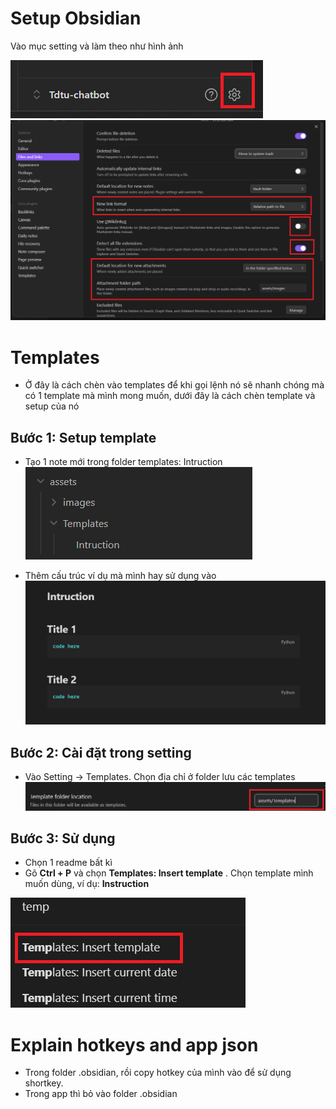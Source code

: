 # Setup Obsidian

Vào mục setting và làm theo như hình ảnh 

![](./assets/images/settings.png) 
![](./assets/images/AutomaticFilesTosave.png)
# Templates

- Ở đây là cách chèn vào templates để khi gọi lệnh nó sẽ nhanh chóng mà có 1 template mà mình mong muốn, dưới đây là cách chèn template và setup của nó
## Bước 1: Setup template
- Tạo 1 note mới trong folder templates: Intruction
![](./assets/images/Note_template.png)

* Thêm cấu trúc ví dụ mà mình hay sử dụng vào 
![](./assets/images/StructureCode.png)
## Bước 2: Cài đặt trong setting

- Vào Setting -> Templates. Chọn địa chỉ ở folder lưu các templates
![](./assets/images/Setting_templatesFolder.png)

## Bước 3: Sử dụng
- Chọn 1 readme bất kì 
- Gõ **Ctrl + P** và chọn **Templates: Insert template** . Chọn template mình muốn dùng, ví dụ: **Instruction**

![](./assets/images/Insert%20template.png)

# Explain hotkeys and app json
- Trong folder .obsidian, rồi copy hotkey của mình vào để sử dụng shortkey. 
- Trong app thì bỏ vào folder .obsidian 




